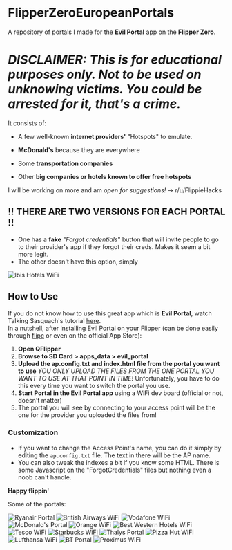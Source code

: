 # FlipperZeroEuropeanPortals
A repository of portals I made for the **Evil Portal** app on the **Flipper Zero**. 

# _DISCLAIMER: This is for educational purposes only. Not to be used on unknowing victims. You could be arrested for it, that's a crime._

It consists of: 
- A few well-known **internet providers'** "Hotspots" to emulate. 

- **McDonald's** because they are everywhere

- Some **transportation companies**

- Other **big companies or hotels known to offer free hotspots**

I will be working on more and am *open for suggestions!* -> r/u/FlippieHacks


## **!! THERE ARE TWO VERSIONS FOR EACH PORTAL !!**
- One has a **fake** "*Forgot credentials*" button that will invite people to go to their provider's app if they forgot their creds. Makes it seem a bit more legit.
- The other doesn't have this option, simply
  
![Ibis Hotels WiFi](https://zupimages.net/up/23/31/mu13.png)


## How to Use
If you do not know how to use this great app which is **Evil Portal**, watch Talking Sasquach's tutorial [here](https://youtu.be/zfd7wADSkD4).  
In a nutshell, after installing Evil Portal on your Flipper (can be done easily through [flipc](https://flipc.org) or even on the official App Store):

1. **Open QFlipper**
2. **Browse to SD Card > apps_data > evil_portal**
3. **Upload the ap.config.txt and index.html file from the portal you want to use** _YOU ONLY UPLOAD THE FILES FROM THE ONE PORTAL YOU WANT TO USE AT THAT POINT IN TIME!_ Unfortunately, you have to do this every time you want to switch the portal you use.
4. **Start Portal in the Evil Portal app** using a WiFi dev board (official or not, doesn't matter)
5. The portal you will see by connecting to your access point will be the one for the provider you uploaded the files from!

### Customization
- If you want to change the Access Point's name, you can do it simply by editing the `ap.config.txt` file. The text in there will be the AP name.
- You can also tweak the indexes a bit if you know some HTML. There is some Javascript on the "ForgotCredentials" files but nothing even a noob can't handle.

**Happy flippin'**

Some of the portals:

![Ryanair Portal](https://zupimages.net/up/23/31/2vxa.png)
![British Airways WiFi](https://zupimages.net/up/23/31/8jkp.png)
![Vodafone WiFi](https://zupimages.net/up/23/31/cgp5.png)
![McDonald's Portal](https://zupimages.net/up/23/31/ccjy.png)
![Orange WiFi](https://zupimages.net/up/23/31/9jfm.png)
![Best Western Hotels WiFi](https://zupimages.net/up/23/31/x35v.png)
![Tesco WiFi](https://zupimages.net/up/23/31/8rde.png)
![Starbucks WiFi](https://zupimages.net/up/23/31/lpld.png)
![Thalys Portal](https://zupimages.net/up/23/31/9mvw.png)
![Pizza Hut WiFi](https://zupimages.net/up/23/31/umd0.png)
![Lufthansa WiFi](https://zupimages.net/up/23/31/swhn.png)
![BT Portal](https://zupimages.net/up/23/31/fitm.png)
![Proximus WiFi](https://zupimages.net/up/23/31/w718.png)
